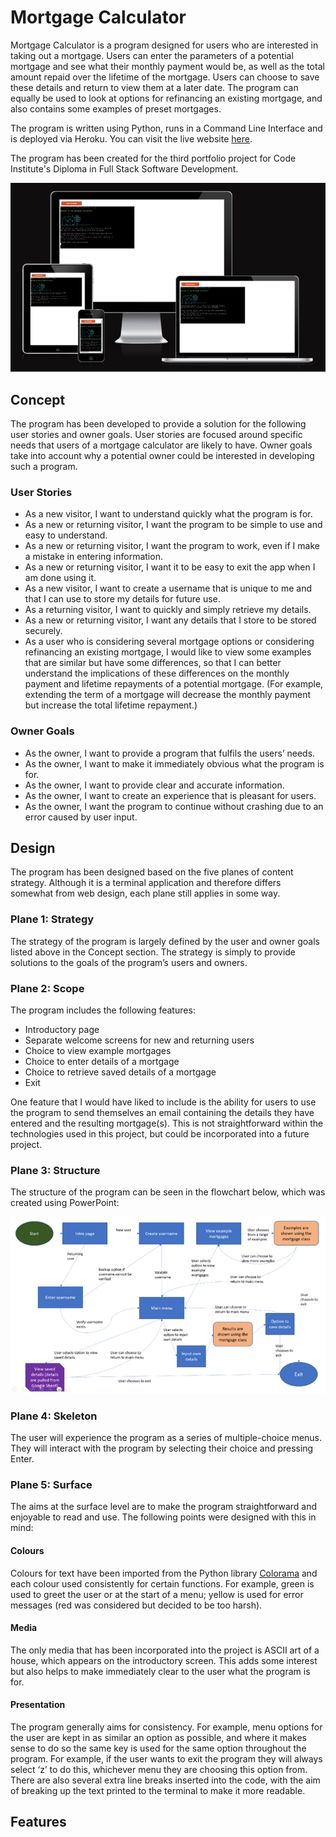 # Mortgage Calculator

Mortgage Calculator is a program designed for users who are interested in taking out a mortgage. Users can enter the parameters of a potential mortgage and see what their monthly payment would be, as well as the total amount repaid over the lifetime of the mortgage. Users can choose to save these details and return to view them at a later date.
The program can equally be used to look at options for refinancing an existing mortgage, and also contains some examples of preset mortgages.

The program is written using Python, runs in a Command Line Interface and is deployed via Heroku. You can visit the live website [here](https://p3-mortgage-calculator.herokuapp.com/).

The program has been created for the third portfolio project for Code Institute's Diploma in Full Stack Software Development.

<img src="assets/images/amiresponsive.png" alt="Four screens showing the website's appearance on different sized screens">

## Concept

The program has been developed to provide a solution for the following user stories and owner goals. User stories are focused around specific needs that users of a mortgage calculator are likely to have. Owner goals take into account why a potential owner could be interested in developing such a program.

### User Stories

- As a new visitor, I want to understand quickly what the program is for.
- As a new or returning visitor, I want the program to be simple to use and easy to understand.
- As a new or returning visitor, I want the program to work, even if I make a mistake in entering information.
- As a new or returning visitor, I want it to be easy to exit the app when I am done using it.
- As a new visitor, I want to create a username that is unique to me and that I can use to store my details for future use.
- As a returning visitor, I want to quickly and simply retrieve my details.
- As a new or returning visitor, I want any details that I store to be stored securely.
- As a user who is considering several mortgage options or considering refinancing an existing mortgage, I would like to view some examples that are similar but have some differences, so that I can better understand the implications of these differences on the monthly payment and lifetime repayments of a potential mortgage. (For example, extending the term of a mortgage will decrease the monthly payment but increase the total lifetime repayment.)

### Owner Goals

- As the owner, I want to provide a program that fulfils the users’ needs.
- As the owner, I want to make it immediately obvious what the program is for.
- As the owner, I want to provide clear and accurate information.
- As the owner, I want to create an experience that is pleasant for users.
- As the owner, I want the program to continue without crashing due to an error caused by user input.

## Design

The program has been designed based on the five planes of content strategy. Although it is a terminal application and therefore differs somewhat from web design, each plane still applies in some way.

### Plane 1: Strategy

The strategy of the program is largely defined by the user and owner goals listed above in the Concept section. The strategy is simply to provide solutions to the goals of the program’s users and owners.

### Plane 2: Scope

The program includes the following features:
- Introductory page
- Separate welcome screens for new and returning users
- Choice to view example mortgages
- Choice to enter details of a mortgage
- Choice to retrieve saved details of a mortgage
- Exit

One feature that I would have liked to include is the ability for users to use the program to send themselves an email containing the details they have entered and the resulting mortgage(s). This is not straightforward within the technologies used in this project, but could be incorporated into a future project.

### Plane 3: Structure

The structure of the program can be seen in the flowchart below, which was created using PowerPoint:

<img src="assets/images/logic.png" alt="Diagram showing the logic flow of the program">

### Plane 4: Skeleton

The user will experience the program as a series of multiple-choice menus. They will interact with the program by selecting their choice and pressing Enter.

### Plane 5: Surface

The aims at the surface level are to make the program straightforward and enjoyable to read and use. The following points were designed with this in mind:

#### Colours

Colours for text have been imported from the Python library [Colorama](https://pypi.org/project/colorama/) and each colour used consistently for certain functions. For example, green is used to greet the user or at the start of a menu; yellow is used for error messages (red was considered but decided to be too harsh). 

#### Media

The only media that has been incorporated into the project is ASCII art of a house, which appears on the introductory screen. This adds some interest but also helps to make immediately clear to the user what the program is for.

#### Presentation

The program generally aims for consistency. For example, menu options for the user are kept in as similar an option as possible, and where it makes sense to do so the same key is used for the same option throughout the program. For example, if the user wants to exit the program they will always select ‘z’ to do this, whichever menu they are choosing this option from.
There are also several extra line breaks inserted into the code, with the aim of breaking up the text printed to the terminal to make it more readable.

## Features
